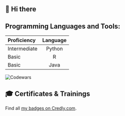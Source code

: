 ## 👋 Hi there 

## Programming Languages and Tools:

|Proficiency| Language |
|:----------|:-------------:|
|Intermediate|     Python   |
|      Basic|      R        |
|      Basic|      Java     |

![Codewars](https://www.codewars.com/users/kandelrabin/badges/micro)

## 🎓 Certificates & Trainings

<!--START_SECTION:badges-->
<!--END_SECTION:badges-->

Find all [my badges on Credly.com](https://www.credly.com/users/kandelrabin/badges).
